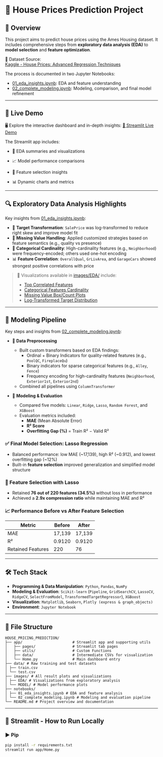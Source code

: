 # 🏡 House Prices Prediction Project

## 📌 Overview

This project aims to predict house prices using the Ames Housing dataset. It includes comprehensive steps from **exploratory data analysis (EDA)** to **model selection** and **feature optimization**.

📂 Dataset Source:  
[Kaggle - House Prices: Advanced Regression Techniques](https://www.kaggle.com/competitions/home-data-for-ml-course)

The process is documented in two Jupyter Notebooks:

- [01_eda_insights.ipynb](notebooks/01_eda_insights.ipynb): EDA and feature understanding  
- [02_complete_modeling.ipynb](notebooks/02_complete_modeling.ipynb): Modeling, comparison, and final model refinement

---
## 🚀 Live Demo
🖥️ Explore the interactive dashboard and in-depth insights:
[🔗 Streamlit Live Demo](https://edwina1114-house-pricing-prediction-apphome-vcizvx.streamlit.app/)

The Streamlit app includes:

- 🎯 EDA summaries and visualizations

- 📈 Model performance comparisons

- 🧠 Feature selection insights

- 📊 Dynamic charts and metrics
  
---

## 🔍 Exploratory Data Analysis Highlights

Key insights from [01_eda_insights.ipynb](notebooks/01_eda_insights.ipynb):

- 🔄 **Target Transformation**: `SalePrice` was log-transformed to reduce right skew and improve model fit  
- 🧱 **Missing Value Handling**: Applied customized strategies based on feature semantics (e.g., quality vs presence)  
- 🧮 **Categorical Cardinality**: High-cardinality features (e.g., `Neighborhood`) were frequency-encoded; others used one-hot encoding  
- 📊 **Feature Correlation**: `OverallQual`, `GrLivArea`, and `GarageCars` showed strongest positive correlations with price  

> 📎 Visualizations available in [images/EDA/](images/EDA/) include:  
> - [Top Correlated Features](images/EDA/correlation_with_saleprice.png) 
> - [Categorical Features Cardinality](images/EDA/cardinality_of_categorical_features.png)
> - [Missing Value Box/Count Plots](images/EDA/box_count_missing_features.png)  
> - [Log-Transformed Target Distribution](images/EDA/target_distribution_log.png)

---

## 🧪 Modeling Pipeline

Key steps and insights from [02_complete_modeling.ipynb](notebooks/02_complete_modeling.ipynb):

- 🧹 **Data Preprocessing**
  - Built custom transformers based on EDA findings:
    - Ordinal + Binary Indicators for quality-related features (e.g., `PoolQC`, `FireplaceQu`)
    - Binary indicators for sparse categorical features (e.g., `Alley`, `Fence`)
    - Frequency encoding for high-cardinality features (`Neighborhood`, `Exterior1st`, `Exterior2nd`)
  - Combined all pipelines using `ColumnTransformer`

- 🧪 **Modeling & Evaluation**
  - Compared five models: `Linear`, `Ridge`, `Lasso`, `Random Forest`, and `XGBoost`
  - Evaluation metrics included:
    - **MAE** (Mean Absolute Error)
    - **R² Score**
    - **Overfitting Gap (%)** = Train R² − Valid R²

### ✅ Final Model Selection: Lasso Regression

- Balanced performance: low MAE (~17,139), high R² (~0.912), and lowest overfitting gap (~12%)
- Built-in **feature selection** improved generalization and simplified model structure

### 🔎 Feature Selection with Lasso

- Retained **76 out of 220 features (34.5%)** without loss in performance  
- Achieved a **2.9x compression ratio** while maintaining MAE and R²

### 📈 Performance Before vs After Feature Selection

| Metric | Before | After |
|--------|--------|-------|
| MAE    | 17,139 | 17,139 |
| R²     | 0.9120 | 0.9120 |
| Retained Features | 220 | 76 |

---

## 🛠️ Tech Stack

- **Programming & Data Manipulation**: `Python`, `Pandas`, `NumPy`
- **Modeling & Evaluation**: `Scikit-learn` (`Pipeline`, `GridSearchCV`, `LassoCV`, `RidgeCV`, `SelectFromModel`, `TransformedTargetRegressor`), `XGBoost`
- **Visualization**: `Matplotlib`, `Seaborn`, `Plotly (express & graph_objects)`
- **Environment**: `Jupyter Notebook`

---

## 📁 File Structure
```
HOUSE_PRICING_PREDICTION/
├── app/                       # Streamlit app and supporting utils
│   ├── pages/                 # Streamlit tab pages
│   ├── utils/                 # Custom Functions
│   ├── data/                  # Intermediate CSVs for visualization
│   └── Home.py                # Main dashboard entry
├── data/ # Raw training and test datasets
│ ├── train.csv
│ └── test.csv
├── images/ # All result plots and visualizations
│ ├── EDA/ # Visualizations from exploratory analysis
│ └── MODEL/ # Model performance plots
├── notebooks/ 
│ ├── 01_eda_insights.ipynb # EDA and feature analysis
│ └── 02_complete_modeling.ipynb # Modeling and evaluation pipeline
└── README.md # Project overview and documentation
```

---

## 🚀 Streamlit - How to Run Locally

### ▶️ Pip 
```bash
pip install -r requirements.txt
streamlit run app/Home.py
```

